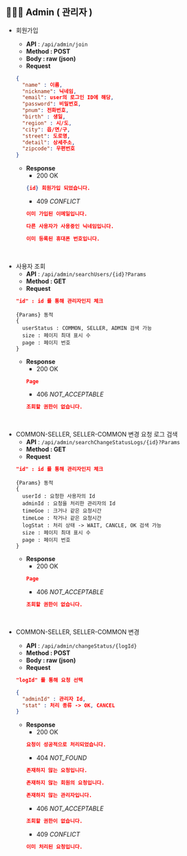 ## 🙍🏻‍♂️ Admin ( 관리자 )


- 회원가입
    - **API** : `/api/admin/join`
    - **Method : POST**
    - **Body :  raw (json)**
    - **Request**

    ```json
    {
      "name" : 이름,
      "nickname": 닉네임,
      "email": user의 로그인 ID에 해당,
      "password": 비밀번호,
      "pnum": 전화번호,
      "birth" : 생일,
      "region" : 시/도,
      "city": 읍/면/구,
      "street": 도로명,
      "detail": 상세주소,
      "zipcode": 우편번호
    }
    ```

    - **Response**
        - 200 OK
        ```json
        {id} 회원가입 되었습니다.
        ```
        - 409 *CONFLICT*
        ```json
        이미 가입된 이메일입니다.
        ```
        ```json
        다른 사용자가 사용중인 닉네임입니다.
        ```
        ```json
        이미 등록된 휴대폰 번호입니다.
        ```
<br/>

- 사용자 조회
    - **API** : `/api/admin/searchUsers/{id}?Params`
    - **Method : GET**
    - **Request**
    ```json
    "id" : id 를 통해 관리자인지 체크
    ```
    ```Params
    {Params} 동적
    {
      userStatus : COMMON, SELLER, ADMIN 검색 가능
      size : 페이지 최대 표시 수
      page : 페이지 번호
    }
    ```
    - **Response**
      - 200 OK
      ```json
      Page
      ```
      - 406 *NOT_ACCEPTABLE*
      ```json
      조회할 권한이 없습니다.
      ```
<br/>

- COMMON-SELLER, SELLER-COMMON 변경 요청 로그 검색
    - **API** : `/api/admin/searchChangeStatusLogs/{id}?Params`
    - **Method : GET**
    - **Request**
    ```json
    "id" : id 를 통해 관리자인지 체크
    ```
    ```Params
    {Params} 동적
    {
      userId : 요청한 사용자의 Id
      adminId : 요청을 처리한 관리자의 Id
      timeGoe : 크거나 같은 요청시간
      timeLoe : 작거나 같은 요청시간
      logStat : 처리 상태 -> WAIT, CANCLE, OK 검색 가능
      size : 페이지 최대 표시 수
      page : 페이지 번호
    }
    ```
    - **Response**
      - 200 OK
      ```json
      Page
      ```
      - 406 *NOT_ACCEPTABLE*
      ```json
      조회할 권한이 없습니다.
      ```
<br/>

- COMMON-SELLER, SELLER-COMMON 변경
    - **API** : `/api/admin/changeStatus/{logId}`
    - **Method : POST**
    - **Body :  raw (json)**
    - **Request**
    ```json
    "logId" 를 통해 요청 선택
    ```
    ```json
    {
      "adminId" : 관리자 Id,
      "stat" : 처리 종류 -> OK, CANCEL
    }
    ```

    - **Response**
      - 200 OK
      ```json
      요청이 성공적으로 처리되었습니다.
      ```
      - 404 *NOT_FOUND*
      ```json
      존재하지 않는 요청입니다.
      ```
      ```json
      존재하지 않는 회원의 요청입니다.
      ```
      ```json
      존재하지 않는 관리자입니다.
      ```
      - 406 *NOT_ACCEPTABLE*
      ```json
      조회할 권한이 없습니다.
      ```
      - 409 *CONFLICT*
      ```json
      이미 처리된 요청입니다.
      ```